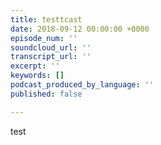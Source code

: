 ```yaml
---
title: testtcast
date: 2018-09-12 00:00:00 +0000
episode_num: ''
soundcloud_url: ''
transcript_url: ''
excerpt: ''
keywords: []
podcast_produced_by_language: ''
published: false

---
```

test